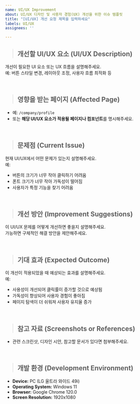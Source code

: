 ```yaml
---
name: UI/UX Improvement
about: UI/UX 디자인 및 사용자 경험(UX) 개선을 위한 이슈 템플릿
title: "[UI/UX] 개선 요청 제목을 입력하세요"
labels: UI/UX
assignees: ''

---
```


> ## 개선할 UI/UX 요소 (UI/UX Description)
개선이 필요한 UI 요소 또는 UX 흐름을 설명해주세요.  
예: 버튼 스타일 변경, 레이아웃 조정, 사용자 흐름 최적화 등

<br/>

> ## 영향을 받는 페이지 (Affected Page)
- 예: `/company/profile`
- 또는 **해당 UI/UX 요소가 적용될 페이지나 컴포넌트**를 명시해주세요.

<br/>

> ## 문제점 (Current Issue)
현재 UI/UX에서 어떤 문제가 있는지 설명해주세요.  
예:
- 버튼의 크기가 너무 작아 클릭하기 어려움
- 폰트 크기가 너무 작아 가독성이 떨어짐
- 사용자가 특정 기능을 찾기 어려움

<br/>

> ## 개선 방안 (Improvement Suggestions)
이 UI/UX 문제를 어떻게 개선하면 좋을지 설명해주세요.  
가능하면 구체적인 해결 방안을 제안해주세요.

<br/>

> ## 기대 효과 (Expected Outcome)
이 개선이 적용되었을 때 예상되는 효과를 설명해주세요.  
예:
- 사용성이 개선되어 클릭률이 증가할 것으로 예상됨
- 가독성이 향상되어 사용자 경험이 좋아짐
- 페이지 탐색이 더 쉬워져 사용자 유지율 증가

<br/>

> ## 참고 자료 (Screenshots or References)
- 관련 스크린샷, 디자인 시안, 참고할 문서가 있다면 첨부해주세요.

<br/>

> ## 개발 환경 (Development Environment)
- **Device:** PC (LG 울트라 와이드 49i)
- **Operating System:** Windows 11
- **Browser:** Google Chrome 120.0
- **Screen Resolution:** 1920x1080
